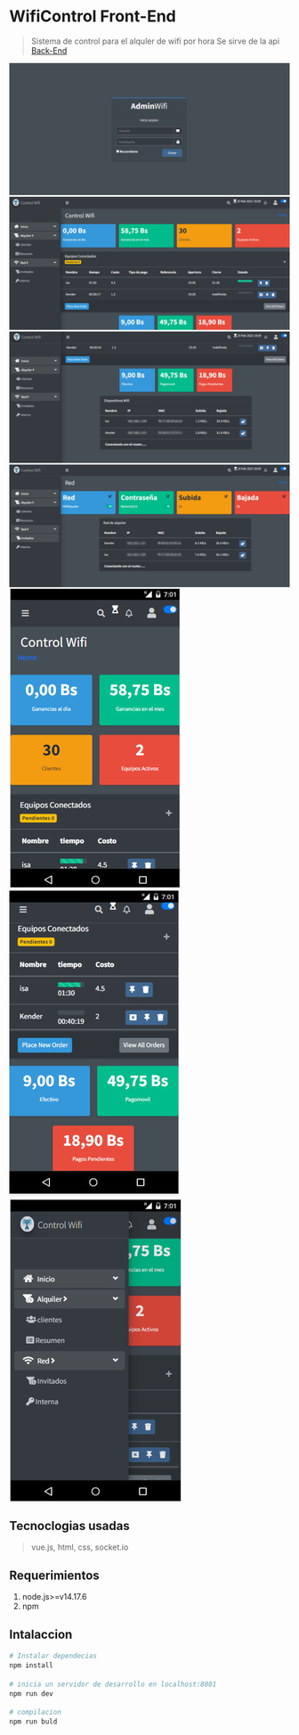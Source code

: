 # WifiControl Front-End

> Sistema de control para el alquler de wifi por hora 
> Se sirve de la api [Back-End](https://github.com/ever23/wificontrol-BackEnd)

![login](./screenshot/login.png)
![inicio](./screenshot/inicio.jpg)
![inicio](./screenshot/inicio2.jpg)
![inicio](./screenshot/alquiler.jpg)
![inicio](./screenshot/movil1.jpg)
![inicio](./screenshot/movil2.jpg)
![inicio](./screenshot/movil3.jpg)
## Tecnoclogias usadas

> vue.js, html, css, socket.io

## Requerimientos 

1. node.js>=v14.17.6
2. npm

## Intalaccion

``` bash
# Instalar dependecias 
npm install

# inicia un servidor de desarrollo en localhost:8081
npm run dev

# compilacion 
npm run buld

